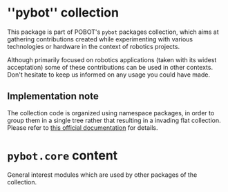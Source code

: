 ''pybot'' collection
====================

This package is part of POBOT's `pybot` packages collection, which aims
at gathering contributions created while experimenting with various technologies or
hardware in the context of robotics projects.

Although primarily focused on robotics applications (taken with its widest acceptation)
some of these contributions can be used in other contexts. Don't hesitate to keep us informed
on any usage you could have made.

Implementation note
-------------------

The collection code is organized using namespace packages, in order to group them in
a single tree rather that resulting in a invading flat collection. Please refer to [this official
documentation](https://www.python.org/dev/peps/pep-0382/) for details.

`pybot.core` content
====================

General interest modules which are used by other packages of the collection.
